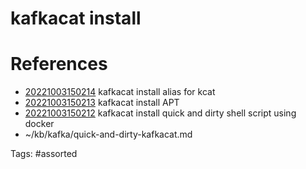 # kafkacat install

# References
- [20221003150214](/zet/20221003150214/) kafkacat install alias for kcat
- [20221003150213](/zet/20221003150213/) kafkacat install APT
- [20221003150212](/zet/20221003150212/) kafkacat install quick and dirty shell script using docker
- ~/kb/kafka/quick-and-dirty-kafkacat.md

Tags:
    #assorted

